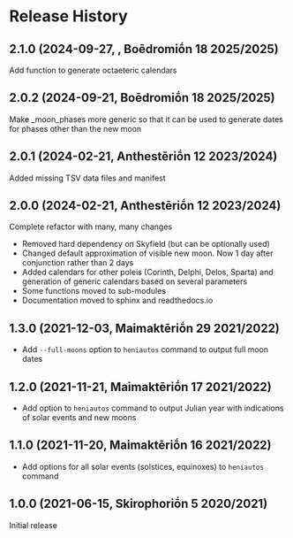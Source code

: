 # Release History

## 2.1.0 (2024-09-27, , Boēdromiṓn 18 2025/2025)

Add function to generate octaeteric calendars

## 2.0.2 (2024-09-21, Boēdromiṓn 18 2025/2025)

Make _moon_phases more generic so that it can be used to generate
dates for phases other than the new moon

## 2.0.1 (2024-02-21, Anthestēriṓn 12 2023/2024)

Added missing TSV data files and manifest

## 2.0.0 (2024-02-21, Anthestēriṓn 12 2023/2024)

Complete refactor with many, many changes

* Removed hard dependency on Skyfield (but can be optionally used)
* Changed default approximation of visible new moon. Now 1 day after conjunction rather than 2 days
* Added calendars for other poleis (Corinth, Delphi, Delos, Sparta) and generation of generic calendars based on several parameters
* Some functions moved to sub-modules
* Documentation moved to sphinx and readthedocs.io

## 1.3.0 (2021-12-03, Maimaktēriṓn 29 2021/2022)

* Add `--full-moons` option to `heniautos` command to output full moon dates

## 1.2.0 (2021-11-21, Maimaktēriṓn 17 2021/2022)

* Add option to `heniautos` command to output Julian year with
  indications of solar events and new moons

## 1.1.0 (2021-11-20, Maimaktēriṓn 16 2021/2022)

* Add options for all solar events (solstices, equinoxes) to `heniautos` command

## 1.0.0 (2021-06-15, Skirophoriṓn 5 2020/2021)

Initial release
